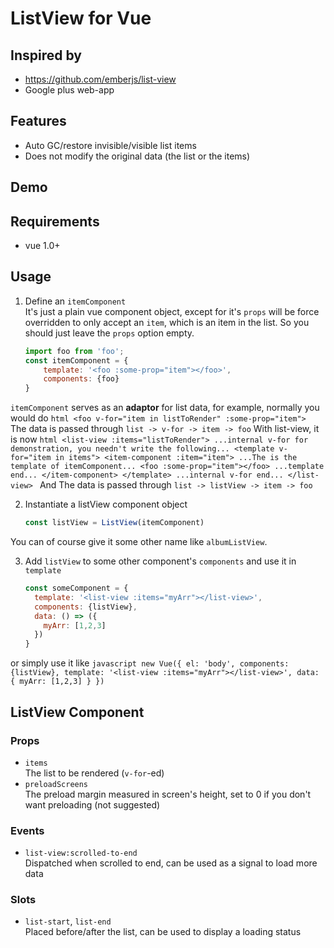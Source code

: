 # ListView for Vue

## Inspired by
- https://github.com/emberjs/list-view
- Google plus web-app

## Features
- Auto GC/restore invisible/visible list items
- Does not modify the original data (the list or the items)

## Demo 


## Requirements
- vue 1.0+

## Usage
1. Define an `itemComponent`  
It's just a plain vue component object, except for it's `props` will
be force overridden to only accept an `item`, which is an item in
the list. So you should just leave the `props` option empty.
    ```javascript
    import foo from 'foo';
    const itemComponent = {
        template: '<foo :some-prop="item"></foo>',
        components: {foo}
    }
    ```
`itemComponent` serves as an **adaptor** for list data, for example, normally you would do
    ```html
    <foo v-for="item in listToRender" :some-prop="item">
    ```
The data is passed through `list -> v-for -> item -> foo`
With list-view, it is now
    ```html
    <list-view :items="listToRender">
      ...internal v-for for demonstration, you needn't write the following...
      <template v-for="item in items">
        <item-component :item="item">
          ...The is the template of itemComponent...
          <foo :some-prop="item"></foo>
          ...template end...
        </item-component>
      </template>
      ...internal v-for end...
    </list-view>
    ```
And The data is passed through `list -> listView -> item -> foo`

2. Instantiate a listView component object  
    ```javascript
    const listView = ListView(itemComponent)
    ```
You can of course give it some other name like `albumListView`.  

3. Add `listView` to some other component's `components` and use it in `template`
    ```javascript
    const someComponent = {
      template: '<list-view :items="myArr"></list-view>',
      components: {listView},
      data: () => ({
        myArr: [1,2,3]
      })
    }
    ```
or simply use it like
    ```javascript
    new Vue({
      el: 'body',
      components: {listView},
      template: '<list-view :items="myArr"></list-view>',
      data: {
        myArr: [1,2,3]
      }
    })
    ```

## ListView Component

### Props
- `items`  
The list to be rendered (`v-for`-ed)
- `preloadScreens`  
The preload margin measured in screen's height, set to 0 if you don't want preloading (not suggested) 

### Events
- `list-view:scrolled-to-end`  
Dispatched when scrolled to end, can be used as a signal to load more data

### Slots
- `list-start`, `list-end`  
Placed before/after the list, can be used to display a loading status
